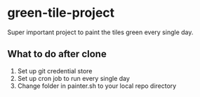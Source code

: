 # green-tile-project
Super important project to paint the tiles green every single day.

## What to do after clone
1. Set up git credential store
2. Set up cron job to run every single day
3. Change folder in painter.sh to your local repo directory
